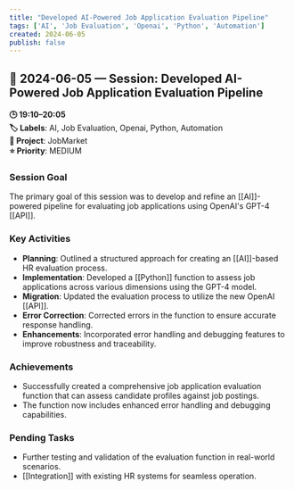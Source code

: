 ```yaml
---
title: "Developed AI-Powered Job Application Evaluation Pipeline"
tags: ['AI', 'Job Evaluation', 'Openai', 'Python', 'Automation']
created: 2024-06-05
publish: false
---
```


## 📅 2024-06-05 — Session: Developed AI-Powered Job Application Evaluation Pipeline

**🕒 19:10–20:05**  
**🏷️ Labels**: AI, Job Evaluation, Openai, Python, Automation  
**📂 Project**: JobMarket  
**⭐ Priority**: MEDIUM  


### Session Goal
The primary goal of this session was to develop and refine an [[AI]]-powered pipeline for evaluating job applications using OpenAI's GPT-4 [[API]].

### Key Activities
- **Planning**: Outlined a structured approach for creating an [[AI]]-based HR evaluation process.
- **Implementation**: Developed a [[Python]] function to assess job applications across various dimensions using the GPT-4 model.
- **Migration**: Updated the evaluation process to utilize the new OpenAI [[API]].
- **Error Correction**: Corrected errors in the function to ensure accurate response handling.
- **Enhancements**: Incorporated error handling and debugging features to improve robustness and traceability.

### Achievements
- Successfully created a comprehensive job application evaluation function that can assess candidate profiles against job postings.
- The function now includes enhanced error handling and debugging capabilities.

### Pending Tasks
- Further testing and validation of the evaluation function in real-world scenarios.
- [[Integration]] with existing HR systems for seamless operation.
